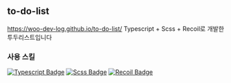 ## to-do-list
https://woo-dev-log.github.io/to-do-list/
Typescript + Scss + Recoil로 개발한 투두리스트입니다

### 사용 스킬
[![Typescript Badge](https://img.shields.io/badge/TypeScript-3178C6?style=flat&logo=TypeScript&logoColor=white)](https://www.typescriptlang.org/)
[![Scss Badge](https://img.shields.io/badge/Scss-CC6699?style=flat&logo=Sass&logoColor=white)](https://sass-lang.com/)
[![Recoil Badge](https://img.shields.io/badge/Recoil-000000?style=flat)](https://recoiljs.org/ko/)
